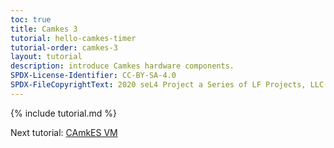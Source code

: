 ```yaml
---
toc: true
title: Camkes 3
tutorial: hello-camkes-timer
tutorial-order: camkes-3
layout: tutorial
description: introduce Camkes hardware components.
SPDX-License-Identifier: CC-BY-SA-4.0
SPDX-FileCopyrightText: 2020 seL4 Project a Series of LF Projects, LLC.
---
```

{% include tutorial.md %}


Next tutorial: <a href="camkes-vm-linux">CAmkES VM</a>
